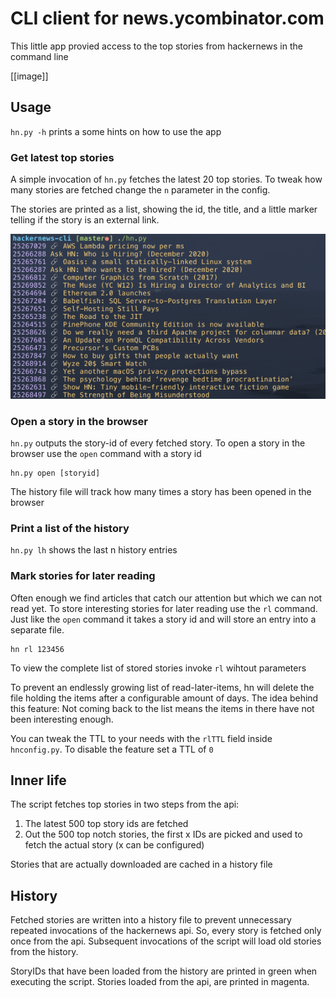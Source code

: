 # CLI client for news.ycombinator.com

This little app provied access to the top stories from hackernews in the command line

[[image]]

## Usage

`hn.py -h` prints a some hints on how to use the app

### Get latest top stories

A simple invocation of `hn.py` fetches the latest 20 top stories. To tweak how many stories are fetched change the `n` parameter in the config.

The stories are printed as a list, showing the id, the title, and a little marker telling if the story is an external link.

![Fechting the latest top stories](readme-assets/fetch-stories.png)

### Open a story in the browser

`hn.py` outputs the story-id of every fetched story. To open a story in the browser use the `open` command with a story id

```shell
hn.py open [storyid]
```

The history file will track how many times a story has been opened in the browser

### Print a list of the history

`hn.py lh` shows the last n history entries

### Mark stories for later reading

Often enough we find articles that catch our attention but which we can not read yet. To store interesting stories for later reading use the `rl` command. Just like the `open` command it takes a story id and will store an entry into a separate file.

```shell
hn rl 123456
```

To view the complete list of stored stories invoke `rl` wihtout parameters

To prevent an endlessly growing list of read-later-items, hn will delete the file holding the items after a configurable amount of days. The idea behind this feature: Not coming back to the list means the items in there have not been interesting enough.

You can tweak the TTL to your needs with the `rlTTL` field inside `hnconfig.py`. To disable the feature set a TTL of `0`

## Inner life

The script fetches top stories in two steps from the api:

1. The latest 500 top story ids are fetched
1. Out the 500 top notch stories, the first x IDs are picked and used to fetch the actual story (x can be configured)

Stories that are actually downloaded are cached in a history file


## History

Fetched stories are written into a history file to prevent unnecessary repeated invocations of the hackernews api. So, every story is fetched only once from the api. Subsequent invocations of the script will load old stories from the history.

StoryIDs that have been loaded from the history are printed in green when executing the script. Stories loaded from the api, are printed in magenta.
